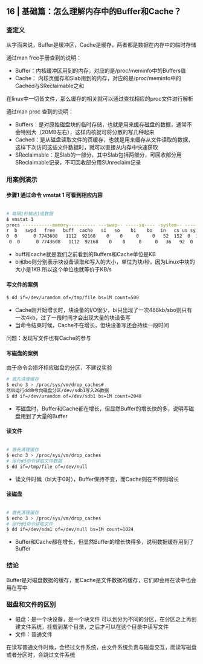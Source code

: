 ## 16 | 基础篇：怎么理解内存中的Buffer和Cache？

### 查定义
从字面来说，Buffer是缓冲区，Cache是缓存，两者都是数据在内存中的临时存储

通过man free手册查到的说明：
+ Buffer：内核缓冲区用到的内存，对应的是/proc/meminfo中的Buffers值
+ Cache： 内核页缓存和Slab用到的内存，对应的是/proc/meminfo中的Cached与SReclaimable之和

在linux中一切皆文件，那么缓存的相关就可以通过查找相应的proc文件进行解析

通过man proc 查到的说明：

+ Buffers：是对原始磁盘块的临时存储，也就是用来缓存磁盘的数据，通常不会特别大（20MB左右），这样内核就可将分散的写几种起来
+ Cached：是从磁盘读取文件的页缓存，也就是用来缓存从文件读取的数据，这样下次访问这些文件数据时，就可以直接从内存中快速获取
+ SReclaimable：是Slab的一部分，其中Slab包括两部分，可回收部分用SReclaimable记录，不可回收部分用SUnreclaim记录


### 用案例演示

#### 步骤1 通过命令 vmstat 1 可看到相应内容

```sh

# 每隔1秒输出1组数据
$ vmstat 1
procs -----------memory---------- ---swap-- -----io---- -system-- ------cpu-----
r  b   swpd   free   buff  cache   si   so    bi    bo   in   cs us sy id wa st
0  0      0 7743608   1112  92168    0    0     0     0   52  152  0  1 100  0  0
 0  0      0 7743608   1112  92168    0    0     0     0   36   92  0  0 100  0  0
```

+ buff和cache就是我们之前看到的Buffers和Cache单位是KB
+ bi和bo则分别表示块设备读取和写入的大小，单位为块/秒，因为Linux中块的大小是1KB 所以这个单位也就等价于KB/s

####  写文件的案例

```sh
$ dd if=/dev/urandom of=/tmp/file bs=1M count=500
```
+ Cache刚开始增长时，块设备的I/O很少，bi只出现了一次488kb/sbo则只有一次4kb，过了一段时间才会出现大量的块设备写
+ 当命令结束时候，Cache不在增长，但块设备写还会持续一段时间

问题：发现写文件也有Cache的参与

#### 写磁盘的案例

由于命令会损坏相应磁盘的分区，不建议实验
```sh
# 首先清理缓存
$ echo 3 > /proc/sys/vm/drop_caches# 
然后运行dd命令向磁盘分区/dev/sdb1写入2G数据
$ dd if=/dev/urandom of=/dev/sdb1 bs=1M count=2048
```
+ 写磁盘时，Buffer和Cache都在增长，但显然Buffer的增长快的多，说明写磁盘用到了大量的Buffer


#### 读文件

```sh

# 首先清理缓存
$ echo 3 > /proc/sys/vm/drop_caches
# 运行dd命令读取文件数据
$ dd if=/tmp/file of=/dev/null
```
+ 读文件时候（bi大于0时），Buffer保持不变，而Cache则在不停则增长

#### 读磁盘

```sh

# 首先清理缓存
$ echo 3 > /proc/sys/vm/drop_caches
# 运行dd命令读取文件
$ dd if=/dev/sda1 of=/dev/null bs=1M count=1024
```
+ Buffer和Cache都在增长，但显然Buffer的增长快得多，说明数据缓存用到了Buffer

### 结论

Buffer是对磁盘数据的缓存，而Cache是文件数据的缓存，它们即会用在读中也会用在写中

### 磁盘和文件的区别

+ 磁盘：是一个块设备，是一个块文件 可以划分为不同的分区，在分区之上再创建文件系统，挂载到某个目录，之后才可以在这个目录中读写文件
+ 文件：普通文件

在读写普通文件时候，会经过文件系统，由文件系统负责与磁盘交互，而读写磁盘或者分区时，会跳过文件系统


